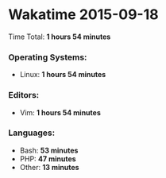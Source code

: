 # Wakatime 2015-09-18

Time Total: **1 hours 54 minutes**

### Operating Systems:
- Linux: **1 hours 54 minutes** 

### Editors:
- Vim: **1 hours 54 minutes** 

### Languages:
- Bash: **53 minutes** 
- PHP: **47 minutes** 
- Other: **13 minutes** 

